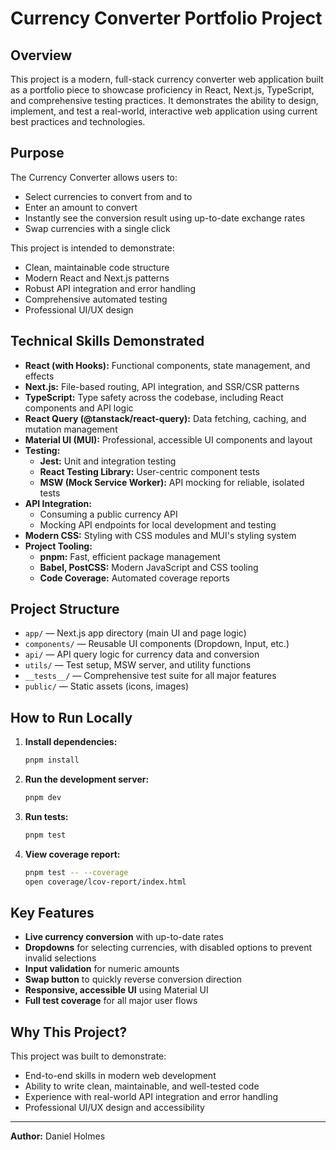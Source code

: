 # Currency Converter Portfolio Project

## Overview

This project is a modern, full-stack currency converter web application built as a portfolio piece to showcase proficiency in React, Next.js, TypeScript, and comprehensive testing practices. It demonstrates the ability to design, implement, and test a real-world, interactive web application using current best practices and technologies.

## Purpose

The Currency Converter allows users to:
- Select currencies to convert from and to
- Enter an amount to convert
- Instantly see the conversion result using up-to-date exchange rates
- Swap currencies with a single click

This project is intended to demonstrate:
- Clean, maintainable code structure
- Modern React and Next.js patterns
- Robust API integration and error handling
- Comprehensive automated testing
- Professional UI/UX design

## Technical Skills Demonstrated

- **React (with Hooks):** Functional components, state management, and effects
- **Next.js:** File-based routing, API integration, and SSR/CSR patterns
- **TypeScript:** Type safety across the codebase, including React components and API logic
- **React Query (@tanstack/react-query):** Data fetching, caching, and mutation management
- **Material UI (MUI):** Professional, accessible UI components and layout
- **Testing:**
  - **Jest:** Unit and integration testing
  - **React Testing Library:** User-centric component tests
  - **MSW (Mock Service Worker):** API mocking for reliable, isolated tests
- **API Integration:**
  - Consuming a public currency API
  - Mocking API endpoints for local development and testing
- **Modern CSS:** Styling with CSS modules and MUI's styling system
- **Project Tooling:**
  - **pnpm:** Fast, efficient package management
  - **Babel, PostCSS:** Modern JavaScript and CSS tooling
  - **Code Coverage:** Automated coverage reports

## Project Structure

- `app/` — Next.js app directory (main UI and page logic)
- `components/` — Reusable UI components (Dropdown, Input, etc.)
- `api/` — API query logic for currency data and conversion
- `utils/` — Test setup, MSW server, and utility functions
- `__tests__/` — Comprehensive test suite for all major features
- `public/` — Static assets (icons, images)

## How to Run Locally

1. **Install dependencies:**
   ```sh
   pnpm install
   ```
2. **Run the development server:**
   ```sh
   pnpm dev
   ```
3. **Run tests:**
   ```sh
   pnpm test
   ```
4. **View coverage report:**
   ```sh
   pnpm test -- --coverage
   open coverage/lcov-report/index.html
   ```

## Key Features

- **Live currency conversion** with up-to-date rates
- **Dropdowns** for selecting currencies, with disabled options to prevent invalid selections
- **Input validation** for numeric amounts
- **Swap button** to quickly reverse conversion direction
- **Responsive, accessible UI** using Material UI
- **Full test coverage** for all major user flows

## Why This Project?

This project was built to demonstrate:
- End-to-end skills in modern web development
- Ability to write clean, maintainable, and well-tested code
- Experience with real-world API integration and error handling
- Professional UI/UX design and accessibility

---

**Author:** Daniel Holmes
